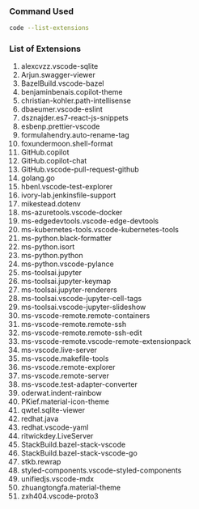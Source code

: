 ### Command Used
```sh
code --list-extensions
```

### List of Extensions
1. alexcvzz.vscode-sqlite
1. Arjun.swagger-viewer
1. BazelBuild.vscode-bazel
1. benjaminbenais.copilot-theme
1. christian-kohler.path-intellisense
1. dbaeumer.vscode-eslint
1. dsznajder.es7-react-js-snippets
1. esbenp.prettier-vscode
1. formulahendry.auto-rename-tag
1. foxundermoon.shell-format
1. GitHub.copilot
1. GitHub.copilot-chat
1. GitHub.vscode-pull-request-github
1. golang.go
1. hbenl.vscode-test-explorer
1. ivory-lab.jenkinsfile-support
1. mikestead.dotenv
1. ms-azuretools.vscode-docker
1. ms-edgedevtools.vscode-edge-devtools
1. ms-kubernetes-tools.vscode-kubernetes-tools
1. ms-python.black-formatter
1. ms-python.isort
1. ms-python.python
1. ms-python.vscode-pylance
1. ms-toolsai.jupyter
1. ms-toolsai.jupyter-keymap
1. ms-toolsai.jupyter-renderers
1. ms-toolsai.vscode-jupyter-cell-tags
1. ms-toolsai.vscode-jupyter-slideshow
1. ms-vscode-remote.remote-containers
1. ms-vscode-remote.remote-ssh
1. ms-vscode-remote.remote-ssh-edit
1. ms-vscode-remote.vscode-remote-extensionpack
1. ms-vscode.live-server
1. ms-vscode.makefile-tools
1. ms-vscode.remote-explorer
1. ms-vscode.remote-server
1. ms-vscode.test-adapter-converter
1. oderwat.indent-rainbow
1. PKief.material-icon-theme
1. qwtel.sqlite-viewer
1. redhat.java
1. redhat.vscode-yaml
1. ritwickdey.LiveServer
1. StackBuild.bazel-stack-vscode
1. StackBuild.bazel-stack-vscode-go
1. stkb.rewrap
1. styled-components.vscode-styled-components
1. unifiedjs.vscode-mdx
1. zhuangtongfa.material-theme
1. zxh404.vscode-proto3
